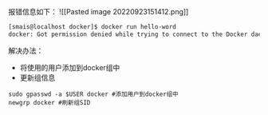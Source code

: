 报错信息如下：
![[Pasted image 20220923151412.png]]
```bash
[smais@localhost docker]$ docker run hello-word
docker: Got permission denied while trying to connect to the Docker daemon socket at unix:///var/run/docker.sock: Post "http://%2Fvar%2Frun%2Fdocker.sock/v1.24/containers/create": dial unix /var/run/docker.sock: connect: permission denied.
```


解决办法：
- 将使用的用户添加到docker组中
- 更新组信息
```shell
sudo gpasswd -a $USER docker #添加用户到docker组中
newgrp docker #刷新组SID
```
